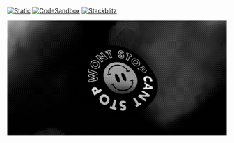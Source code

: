 [![Static](https://img.shields.io/badge/demo-%23646CFF.svg?logo=html5&logoColor=white)](https://pmndrs.github.io/examples/motionpathcontrols)
[![CodeSandbox](https://img.shields.io/badge/codesandbox-040404?logo=codesandbox&logoColor=DBDBDB)](https://codesandbox.io/s/github/pmndrs/examples/tree/main/demos/motionpathcontrols)
[![Stackblitz](https://img.shields.io/badge/stackblitz-fff?logo=Stackblitz&logoColor=1389FD)](https://stackblitz.com/github/pmndrs/examples/tree/main/demos/motionpathcontrols)

![](thumbnail.png)
